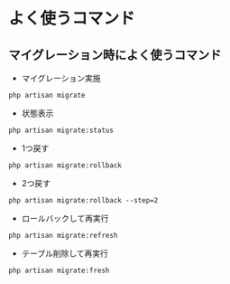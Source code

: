 # よく使うコマンド

## マイグレーション時によく使うコマンド
- マイグレーション実施
```
php artisan migrate
```

- 状態表示
```
php artisan migrate:status
```

- 1つ戻す
```
php artisan migrate:rollback
```

- 2つ戻す
```
php artisan migrate:rollback --step=2
```

- ロールバックして再実行
```
php artisan migrate:refresh
```

- テーブル削除して再実行
```
php artisan migrate:fresh
```
